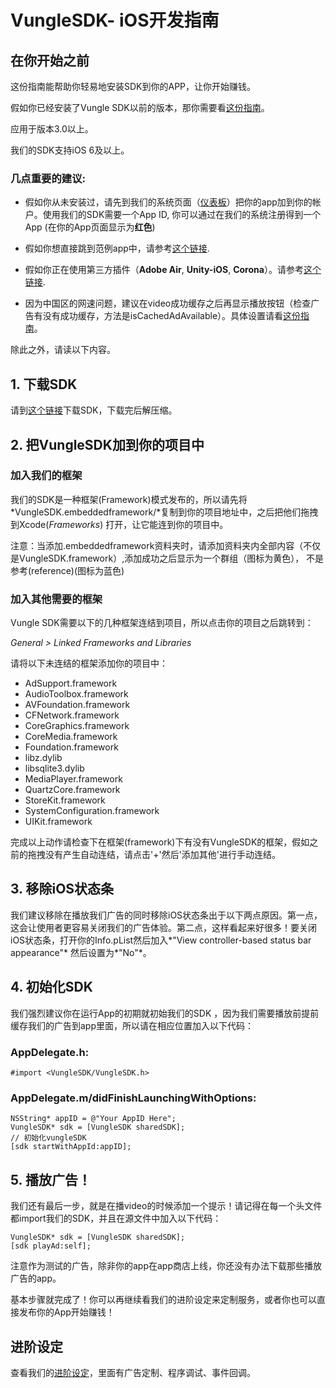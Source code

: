 # VungleSDK- iOS开发指南

## 在你开始之前

这份指南能帮助你轻易地安装SDK到你的APP，让你开始赚钱。

假如你已经安装了Vungle SDK以前的版本，那你需要看[这份指南](https://github.com/Vungle/vungle-resources/blob/master/%E4%B8%AD%E6%96%87/iOS-resources/iOS-migration-guide.md)。

应用于版本3.0以上。

我们的SDK支持iOS 6及以上。


### 几点重要的建议:

* 假如你从未安装过，请先到我们的系统页面（[仪表板](https://v.vungle.com/dashboard/login)）把你的app加到你的帐户。使用我们的SDK需要一个App ID, 你可以通过在我们的系统注册得到一个App (在你的App页面显示为**红色**)

* 假如你想直接跳到范例app中，请参考[这个链接](https://github.com/Vungle/publisher-sample-ios/tree/master).

* 假如你正在使用第三方插件（**Adobe Air**, **Unity-iOS**, **Corona**）。请参考[这个链接](https://v.vungle.com/dev/plugins).
* 因为中国区的网速问题，建议在video成功缓存之后再显示播放按钮（检查广告有没有成功缓存，方法是isCachedAdAvailable）。具体设置请看[这份指南](https://github.com/Vungle/vungle-resources/blob/master/%E4%B8%AD%E6%96%87/iOS-resources/iOS-advanced-settings.md)。

除此之外，请读以下内容。

## 1. 下载SDK

请到[这个链接](https://v.vungle.com/dev/ios)下载SDK，下载完后解压缩。

## 2. 把VungleSDK加到你的项目中

### 加入我们的框架

我们的SDK是一种框架(Framework)模式发布的，所以请先将*VungleSDK.embeddedframework/*复制到你的项目地址中，之后把他们拖拽到Xcode(*Frameworks*) 打开，让它能连到你的项目中。

注意：当添加.embeddedframework资料夹时，请添加资料夹内全部内容（不仅是VungleSDK.framework）,添加成功之后显示为一个群组（图标为黄色）， 不是参考(reference)(图标为蓝色)

### 加入其他需要的框架

Vungle SDK需要以下的几种框架连结到项目，所以点击你的项目之后跳转到：

*General > Linked Frameworks and Libraries*

请将以下未连结的框架添加你的项目中：

* AdSupport.framework
* AudioToolbox.framework
* AVFoundation.framework
* CFNetwork.framework
* CoreGraphics.framework
* CoreMedia.framework
* Foundation.framework
* libz.dylib
* libsqlite3.dylib
* MediaPlayer.framework
* QuartzCore.framework
* StoreKit.framework
* SystemConfiguration.framework
* UIKit.framework

完成以上动作请检查下在框架(framework)下有没有VungleSDK的框架，假如之前的拖拽没有产生自动连结，请点击'+'然后'添加其他'进行手动连结。

## 3. 移除iOS状态条

我们建议移除在播放我们广告的同时移除iOS状态条出于以下两点原因。第一点，这会让使用者更容易关闭我们的广告体验。第二点，这样看起来好很多！要关闭iOS状态条，打开你的Info.pList然后加入*"View controller-based status bar appearance"* 然后设置为*"No"*。

## 4. 初始化SDK

我们强烈建议你在运行App的初期就初始我们的SDK ，因为我们需要播放前提前缓存我们的广告到app里面，所以请在相应位置加入以下代码：

### AppDelegate.h:

`#import <VungleSDK/VungleSDK.h>`

### AppDelegate.m/didFinishLaunchingWithOptions:

```objc
NSString* appID = @"Your AppID Here";
VungleSDK* sdk = [VungleSDK sharedSDK];
// 初始化vungleSDK
[sdk startWithAppId:appID];
```

## 5. 播放广告！

我们还有最后一步，就是在播video的时候添加一个提示！请记得在每一个头文件都import我们的SDK，并且在源文件中加入以下代码：

```objc
VungleSDK* sdk = [VungleSDK sharedSDK];
[sdk playAd:self];
```

注意作为测试的广告，除非你的app在app商店上线，你还没有办法下载那些播放广告的app。

基本步骤就完成了！你可以再继续看我们的进阶设定来定制服务，或者你也可以直接发布你的App开始赚钱！


## 进阶设定

查看我们的[进阶设定](https://github.com/Vungle/vungle-resources/blob/master/%E4%B8%AD%E6%96%87/iOS-resources/iOS-advanced-settings.md)，里面有广告定制、程序调试、事件回调。


